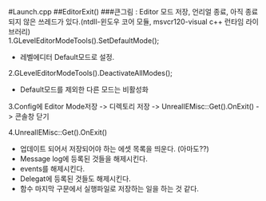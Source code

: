 #Launch.cpp
##EditorExit()
###큰그림 : Editor 모드 저장, 언리얼 종료, 아직 종료되지 않은 쓰레드가 있다.(ntdll-윈도우 코어 모듈, msvcr120-visual c++ 런타임 라이브러리)  
1.GLevelEditorModeTools().SetDefaultMode();  
- 레벨에디터 Default모드로 설정.  

2.GLevelEditorModeTools().DeactivateAllModes();
- Default모드를 제외한 다른 모드는 비활성화  

3.Config에 Editor Mode저장 -> 디렉토리 저장 -> UnrealIEMisc::Get().OnExit() -> 콘솔창 닫기

4.UnrealIEMisc::Get().OnExit()  
- 업데이트 되어서 저장되어야 하는 에셋 목록을 띄운다. (아마도??)  
- Message log에 등록된 것들을 해제시킨다.  
- events를 해제시킨다.  
- Delegat에 등록된 것들도 해제시킨다.  
- 함수 마지막 구문에서 실행파일로 저장하는 일을 하는 것 같다.  
